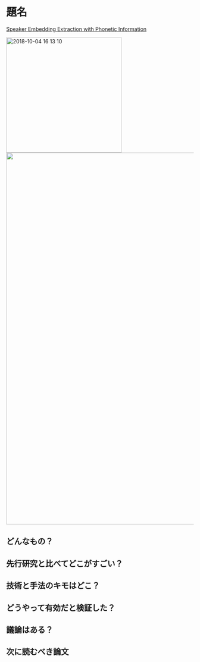 # 題名
[Speaker Embedding Extraction with Phonetic Information](https://www.isca-speech.org/archive/Interspeech_2018/pdfs/1226.pdf)

<img width="310" alt="2018-10-04 16 13 10" src="https://user-images.githubusercontent.com/37444351/46458346-7099b480-c7f0-11e8-96bd-8b47765d1f9d.png" width=1000>

<img src = "https://user-images.githubusercontent.com/37444351/46458309-4f38c880-c7f0-11e8-98fa-3381235bef1e.png" width=1000>

## どんなもの？


## 先行研究と比べてどこがすごい？


## 技術と手法のキモはどこ？


## どうやって有効だと検証した？


## 議論はある？


## 次に読むべき論文
